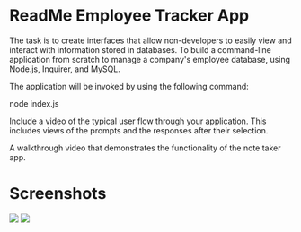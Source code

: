 # ReadMe Employee Tracker App

The task is to create interfaces that allow non-developers to easily view and interact with information stored in databases. To build a command-line application from scratch to manage a company's employee database, using Node.js, Inquirer, and MySQL.

The application will be invoked by using the following command:

node index.js

Include a video of the typical user flow through your application. This includes views of the prompts and the responses after their selection.


A walkthrough video that demonstrates the functionality of the note taker app.



# Screenshots


<img src="./assets/images/screen_appview.png">


<img src="./assets/images/note_screen.png">


